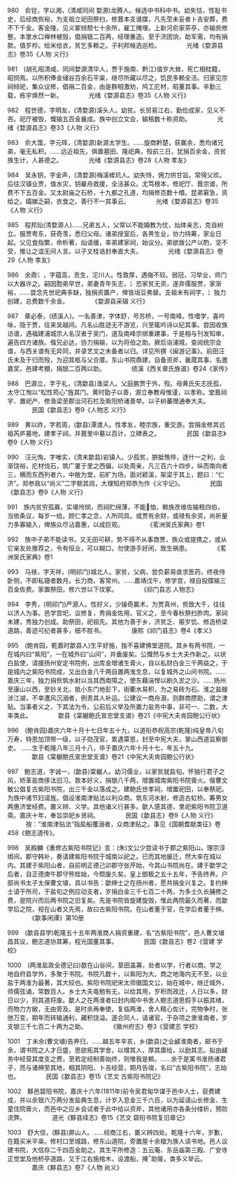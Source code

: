 <!-- { "loadSidebar": true } -->
980　俞铨，字以湘，(清咸同间 婺源)龙腾人。候选中书科中书。幼失怙，性耻书史，后经商赀裕，为支祖立祀田祭扫，修葺本支谱牒，凡先茔未妥者卜吉安葬，费不下千金。客金陵，见义冢倾颓七十余所，雇工掩埋。上新河俞家茶亭，亦输赀修整。本里水口禅林被毁，倡捐银二百两，经理重造。至于济团饷，助军需，均有捐款。值岁杪。给米给衣，贫乞多赖之。子利邦候选巡检。
　　　　光绪《婺源县志》卷35《人物 义行》

981　(胡孔昭清咸、同间婺源清华人，贾于施南、黔江)值岁大耸，死亡相枕籍，昭悯焉。以所积俸金储谷百余石平粜，继尽所藏以尽之，饥民多赖全活。归家见宗祠倾祀，集众议修，倡捐二百金，由是群相激劝，鸠工庀材，昭董其事。辛勤三载，栋宇焕然一新。
　　　　光绪《婺源县志》卷35《人物 义行》

982　程世德，字明友，(清婺源)溪头人。幼贫。长贸易江右，勤俭成家，见义不吝。祀厅被毁，慨输五百金襄成。族中创立文会，输租数十称资助。
　　　　光绪《婺源县志》卷33《人物 义行》

983　俞大霭，字元晖，(清婺源)新源太学生。……旋商黔楚，获赢余，悉均诸兄弟，毫无私积。……远近祖先，俱置墓田、隆祀典，殁前三日，犹捐百余金，资贫族生计，人甚德之。
　　　　光绪《婺源县志》卷28《人物 孝友》

984　吴永钥，字金声，(清婺源)梅溪槎坑人。幼失恃，佣力供甘旨。常得父欢。后往汉镇业贾，值水灾，钥雇舟救援，全活甚众。尤笃根本，修祀厅、葺宗谱，所费不下五百金。又太尉庙之石桥，十九都之孔道，均捐修百数十缗。昆弟窘急，资给之。孀娣乏嗣，衣食之。善行不一其事云。
　　　　光绪《婺源县志》卷35《人物 义行》

985　程邦灿(清婺源人)……兄弟五人，父常以不能婚教为忧，灿体亲志，克自树立。服贾粤东，获奇羡，悉归父母。诸弟授室后，各畀生业，协力持筹，家业日起。父见食指繁，命析著，灿请缓，率弟建家祠，始议分。弟欲拨公产以酌，坚不受，推让之谊无间人言。以子文桂诰封奉直大夫。
　　　　光绪《婺源县志》卷29《人物 孝友》

986　余鼎氵，字蕴高，贡生，沱川人。性敦厚，遇侮不较。弱冠，习举业，师门以大器许之。嗣因胞弟早世，弟妻青年矢志，氵恐家贫无资，遂弃儒服贾，家渐裕，……尝念先世祀典多缺，独捐资置产，俾皆俎豆弗替。支祖未有祠字，氵独力创建，总费数千余金。
　　　　《婺源县采辑 义行》

987　章必泰，(绩溪人)。一名善津，字体舒，号苏桥，一号南峰。性嗜学，喜吟咏，隐于贾，往来吴越间。凡名山胜迹无不游览，兴至辄吟诗以纪其事。尝因收族访谱，遇福建浦城宗人名汉者于吴门，道及南峰宗绑重建事，于是相与刊发知单，遍告四方诸族。偕兄必达，协力捐输，以为将伯之助。厥后诣浦城，查阅统宗会谱，与西关谱有无异同，并录艺文之未备者以归。详见所撰《闽游记事》。前田汪氏未及于归而殁，为迎其柩与父合厝。东山书院鼎建，自备资斧，襄蒇其事，名邀嘉奖，邑建考棚，捐银二百两以助。
　　　　绩溪《西关章氏族谱》卷24《家传》

988　巴源立，字于礼，(清歙县)渔梁人。父庭鹏贾于外，殁。母黄氏矢志抚孤，太守江恂以“松性筠心”旌其门。黄时勖子以善，源立奉教母惟谨，以孝称。堂葺祠宇、置祀产、修渔梁至郡治河石栏及紫阳桥诸善举。以子树蕃赠通奉大夫。
　　　　民国《歙县志》卷9《人物志 义行》

989　黄以祚，字若周，(歙县)潭渡人。性孝友，睦宗族，重交游。尝捐金修其远祖芮庐墓地，建孝子祠，并葺里中墓以百计，立碑表之。
　　　　民国《歙县志》卷9《人物 义行》

990　汪元恂，字唯实，(清末歙县)岩镇人。少孤贫，胼胝憔悴，逐什一之利，业渐饶裕，庀材伐石，筑广厦于里之西偏，以处周亲，凡三百六十四步，纵而南向者三，横而东西列者六，中敞为堂，前旷为场，面对颖溪，架梁于其上，题曰：“仁济”。郑参政以“尚义”二字额其闾，大理知府郑恭为作《义宇记》。
　　　　民国《歙县志》卷9《人物 义行》

991　族内贫穷孤寡，实堪怜悯，而祠贮绵薄，不能恤，赖族彦维佐输租四伯，当依条议，每岁一给。顾仁孝之念，人所同具。或贾有余财，或禄有余资，尚祈量力多寡输入，俾族众尽沾嘉惠，以成巨观。
　　　　《茗洲吴氏家典》卷1

992　族中子弟不能读书，又无田可耕，势不得不从事商贾，族众或提携之，或从它亲友处推荐之，令有恒业，可以糊口，勿使游手好闲，致生祸患。
　　　　《茗洲吴氏家典》卷1

993　马禄，字天祥，(明祁门)城北人。家贫，父病，尝负薪易直求医药，终夜侍卧侧，不即私寝者数月。长力商，客常州。……嘉靖戊午，修学宫，禄自投牒输三百金佐费。家置祭田，修六世以下坟冢。
　　　　《祁门县志 人物志》

994　李秀，(明祁门)严源人。性好义，少操奇赢术，为贾真州，赀致大千，往往以济人为事。邑学宫圯，议修复，秀捐金佐用，官义之，至今春秋祭扫胙肉。家祠未建，秀独力创成。助祭田，祀祖先。其他为善于乡，济贫乏、赈岁饥、修造桥梁道路，善迹可纪者甚多，细不胜书。
　　　　康熙《祁门县志》卷4《孝义》

995　(鲍肯园，乾嘉时歙县人)生平好施，独不喜建佛堂道院。其乡有两书院，一在城内曰“紫阳”，一在城外曰“山间”，并垂废矣。公慨然与乡士大夫作新之。以状白盐使，请援扬州安定书院例，出库金增诸生膏火，自以私财白金三千两益之，于是城内之紫阳书院成，又出白金八千两自置两淮生息，以复城外之山间书院。……嘉庆三年，独力捐赀筑水射以当其西南障之，使东藉湍悍以刷久淤之沙。……扬州至康山以西，至钞关北，抵小东门地彭下，街衢水易积，为之易砖为石。淮之盐艘涉江湖，不幸遭风沉溺者，例责其人补运。公建议一商舟溺，则群商攒助，谓之津贴。当事者义之，下其法为令。公前后义举及所置力盐务中事，非可一、二数，大率类此。
　　　　歙县《棠樾鲍氏宣忠堂支谱》卷21《中宪大夫肯园鲍公行状》

996　(鲍肯园)嘉庆六年十月十七日年五十九，以道衔恭祝高宗(乾隆)纯皇帝八旬万寿，特恩加顶带一级，以子勋茂官，累遇覃恩，封至中宪大夫，掌山西道监察御史。
……生于乾隆八年三月十八，卒于嘉庆六年十月十七，年五十九。
　　　　歙县《棠樾鲍氏宣忠堂支谱》卷21《中宪大夫肯园鲍公行状》

997　鲍志道，字诚一，(歙县)棠樾人。幼习儒业，以家贫就盐旬。怀独行君子之风，矫革盐商侈汰旧习。敦本好义，捐银八千两，增置城南紫阳书院膏火。偕曹文敏公倡复古紫阳书院，出三千金以落成之。建鲍氏世孝祠，增置祀田，以奉祭祀。为族中诸节妇请旌。倡设淮南津贴法以利众商。筑东河水射，修造古虹桥。筹男女两惠济堂经费。置义辨、义学。其他诸义行甚多。歙人感其德，里祀紫阳书院卫道斋。嘉庆十年，奉旨崇祀乡贤祠。
　　　　民国《歙县志》卷9《人物 义行》
　　　按：“淮南津贴法”指盐船覆溺者，众商津贴之。事见《国朝耆献类征》卷458《鲍志道传》。

998　吴殿麟《重修古紫阳书院记》言：(朱)文公少尝读书于郡之紫阳山。理宗淳绑间，郡守韩补，奏请建紫阳书院于城南以祀之。已而其地屡迁，然大率在城以内。其建于紫阳山者，自前明正德己卯郡守张芹始，今其山书院尚在。建于歙学之后者，自正德庚午郡守熊桂始，今颓废久矣。皇上御极之五十五年，予告终养。户部尚书太子太保曹文埴，具以书告：歙绅士之在扬州者，愿共捐金兴复之。复约绅士请于所司，于盐旬之例应动支者，岁捐白金三千七百二十两，为多士久长脯修之费，是院兴而后两书院之旧复矣。先是书院皆旋建旋毁，惟此两院最久而著，而歙学后之院，视在山者又先焉，故曰古紫阳书院。在山者董于官，在学后者董于绅。
　　　　《歙事闲谭》第10册

999　(歙县县学)乾隆五十五年两淮商人捐资重建，名“古紫阳书院”，邑人曹文埴昌其议，鲍志道协其筹，程光国董其事。
　　　　民国《歙县志》卷2《营建 学校》

1000　(两淮盐政全德记曰)歙在山谷间，垦田盖寡，处者以学，行者以商。学之地自府县学外，多聚于书院。书院凡数十，以紫阳为大。商之地海内无不至，以业盐于两淮为最著，其大较也。紫阳书院祀宋太师徽国文公，始在城中，继迁城外，师儒弦诵，常数百人。乡士大夫黾勉有无，以给其用，岁积而政迁，人日以多，财日以少，则其道将废。歙人之在两淮者曰封内阁中书舍人鲍志道思假手以振其绪，而物力方敝，无由旁及。是时余再奉使，复临两淮，舍人精心佐计，完物争时，张弛万变，期年而转输通利，藏积饶溢。遂合同人，请诸官，于杂项之隶淮南者，岁支银三千七百二十两为之助。
　　　　《徽州府志》卷3《营建志 学校》

1001　丁未余(曹文埴)告养归，……越五年辛亥，乡(歙县)之业鹾淮南者，邮书于余，谓书院之人才日盛，思欲拓其学舍，以增其人，厚其廪给，以励其志。拟由鹾务中经营其度支之费，至若定经制善始终，则惟我是赖。……余于是寓书淮扬诸君子，而与诸绅至其地，相其阴阳，卜吉经营，期月告竣，名曰“古紫阳书院”，志始也。
　　　　民国《歙县志》卷15《艺文 古紫阳书院记》

1002　黟邑碧阳书院，嘉庆十六年(1811年)前令吴君甸华谋于邑中人士，裒费建成，并以余银六万两分发盐典生息，计岁入息金三千六百，以为延请山长修金、生童住院膏火，而邑中之应乡会试者于此中给以资斧，其他诸用亦各条分缕析，预防流弊。
　　　　道光《黟县续志》卷15《艺文 碧阳书院复旧章记》

1003　舒大信，(黟县)屏山人。……经商江右，置义辨四处。乾隆十六年，岁歉，在籍买米平粜。修村口至城路，修东山道院，旁置屋十余楹为族人读书地。邑人议建书院，大信存二千四百金助之。其生平所修造：五云庵、东岳庙第三殿、广安寺正觉堂及他桥亭道路，又于江右施棺木，设渡船，掩助赈，类多义举云。
　　　　嘉庆《黟县志》卷7《人物 尚义》

